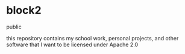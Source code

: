 # block2
public


this repository contains my school work, personal projects, and other software that I want to be licensed under Apache 2.0

